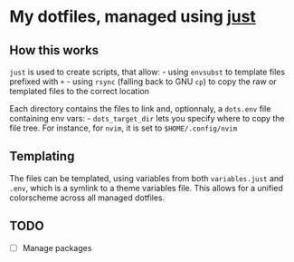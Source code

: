 # My dotfiles, managed using [just](https://just.systems)

## How this works

`just` is used to create scripts, that allow:
    - using `envsubst` to template files prefixed with `+`
    - using `rsync` (falling back to GNU `cp`) to copy the raw or templated files to the correct location

Each directory contains the files to link and, optionnaly, a `dots.env` file containing env vars:
    - `dots_target_dir` lets you specify where to copy the file tree. For instance, for `nvim`, it is set to `$HOME/.config/nvim`


## Templating

The files can be templated, using variables from both `variables.just` and `.env`, which is a symlink to a theme variables file.
This allows for a unified colorscheme across all managed dotfiles.

## TODO

- [ ] Manage packages
